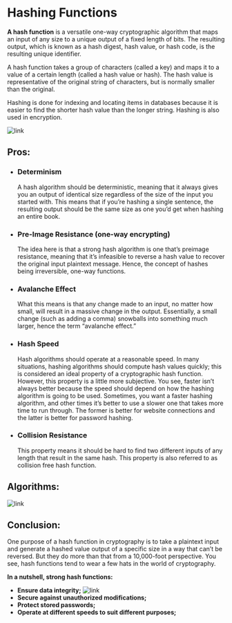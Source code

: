 # Hashing Functions

**A hash function** is a versatile one-way cryptographic algorithm that maps an input of any size to 
a unique output of a fixed length of bits. The resulting output, which is known as a hash digest,
hash value, or hash code, is the resulting unique identifier.

A hash function takes a group of characters (called a key) and maps it to a value of a certain 
length (called a hash value or hash). The hash value is representative of the original string of 
characters, but is normally smaller than the original.

Hashing is done for indexing and locating items in databases because it is easier to find the
shorter hash value than the longer string. Hashing is also used in encryption.

![link](https://www.thesslstore.com/blog/wp-content/uploads/2018/12/Hashing-Example.png)

## Pros:
  - ### Determinism
    A hash algorithm should be deterministic, meaning that it always gives you an output of 
    identical size regardless of the size of the input you started with. This means that if you’re
    hashing a single sentence, the resulting output should be the same size as one you’d get when
    hashing an entire book.
  - ### Pre-Image Resistance (one-way encrypting)
    The idea here is that a strong hash algorithm is one that’s preimage resistance, meaning that
    it’s infeasible to reverse a hash value to recover the original input plaintext message. 
    Hence, the concept of hashes being irreversible, one-way functions.
  - ### Avalanche Effect 
    What this means is that any change made to an input, no matter how small, will result in a 
    massive change in the output. Essentially, a small change (such as adding a comma) snowballs
    into something much larger, hence the term “avalanche effect.”
  - ### Hash Speed
    Hash algorithms should operate at a reasonable speed. In many situations, hashing algorithms
    should compute hash values quickly; this is considered an ideal property of a cryptographic
    hash function. However, this property is a little more subjective. You see, faster isn’t 
    always better because the speed should depend on how the hashing algorithm is going to be 
    used. Sometimes, you want a faster hashing algorithm, and other times it’s better to use a
    slower one that takes more time to run through. The former is better for website connections
    and the latter is better for password hashing.
  - ### Collision Resistance
    This property means it should be hard to find two different inputs of any length that result
    in the same hash. This property is also referred to as collision free hash function.

## Algorithms:
![link](https://d3i71xaburhd42.cloudfront.net/e2917caeddacb7807af75dcf1d1bc44fd965316e/2-Table2-1.png)

## Conclusion:
One purpose of a hash function in cryptography is to take a plaintext input and generate a 
hashed value output of a specific size in a way that can’t be reversed. But they do more than 
that from a 10,000-foot perspective. You see, hash functions tend to wear a few hats in the 
world of cryptography. 

**In a nutshell, strong hash functions:**
  - **Ensure data integrity;**
    ![link](https://www.thesslstore.com/blog/wp-content/uploads/2021/01/hashing-email-example.png)
  - **Secure against unauthorized modifications;**
  - **Protect stored passwords;**
  - **Operate at different speeds to suit different purposes;**
